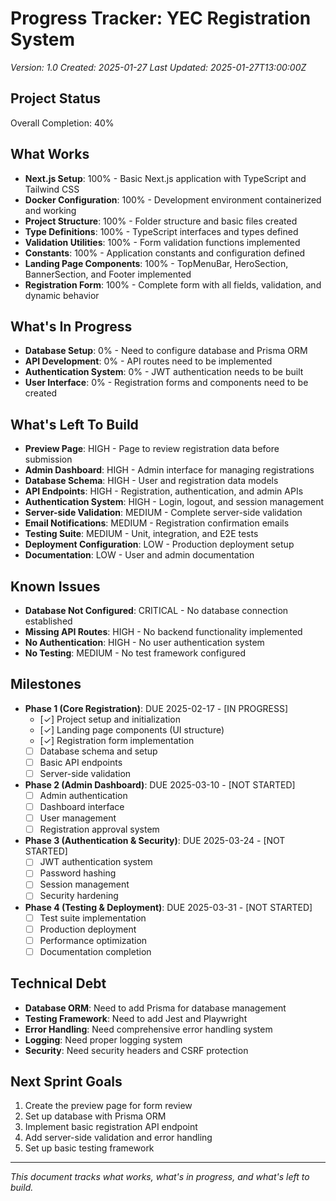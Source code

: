 # Progress Tracker: YEC Registration System
*Version: 1.0*
*Created: 2025-01-27*
*Last Updated: 2025-01-27T13:00:00Z*

## Project Status
Overall Completion: 40%

## What Works
- **Next.js Setup**: 100% - Basic Next.js application with TypeScript and Tailwind CSS
- **Docker Configuration**: 100% - Development environment containerized and working
- **Project Structure**: 100% - Folder structure and basic files created
- **Type Definitions**: 100% - TypeScript interfaces and types defined
- **Validation Utilities**: 100% - Form validation functions implemented
- **Constants**: 100% - Application constants and configuration defined
- **Landing Page Components**: 100% - TopMenuBar, HeroSection, BannerSection, and Footer implemented
- **Registration Form**: 100% - Complete form with all fields, validation, and dynamic behavior

## What's In Progress
- **Database Setup**: 0% - Need to configure database and Prisma ORM
- **API Development**: 0% - API routes need to be implemented
- **Authentication System**: 0% - JWT authentication needs to be built
- **User Interface**: 0% - Registration forms and components need to be created

## What's Left To Build
- **Preview Page**: HIGH - Page to review registration data before submission
- **Admin Dashboard**: HIGH - Admin interface for managing registrations
- **Database Schema**: HIGH - User and registration data models
- **API Endpoints**: HIGH - Registration, authentication, and admin APIs
- **Authentication System**: HIGH - Login, logout, and session management
- **Server-side Validation**: MEDIUM - Complete server-side validation
- **Email Notifications**: MEDIUM - Registration confirmation emails
- **Testing Suite**: MEDIUM - Unit, integration, and E2E tests
- **Deployment Configuration**: LOW - Production deployment setup
- **Documentation**: LOW - User and admin documentation

## Known Issues
- **Database Not Configured**: CRITICAL - No database connection established
- **Missing API Routes**: HIGH - No backend functionality implemented
- **No Authentication**: HIGH - No user authentication system
- **No Testing**: MEDIUM - No test framework configured

## Milestones
- **Phase 1 (Core Registration)**: DUE 2025-02-17 - [IN PROGRESS]
  - [✓] Project setup and initialization
  - [✓] Landing page components (UI structure)
  - [✓] Registration form implementation
  - [ ] Database schema and setup
  - [ ] Basic API endpoints
  - [ ] Server-side validation

- **Phase 2 (Admin Dashboard)**: DUE 2025-03-10 - [NOT STARTED]
  - [ ] Admin authentication
  - [ ] Dashboard interface
  - [ ] User management
  - [ ] Registration approval system

- **Phase 3 (Authentication & Security)**: DUE 2025-03-24 - [NOT STARTED]
  - [ ] JWT authentication system
  - [ ] Password hashing
  - [ ] Session management
  - [ ] Security hardening

- **Phase 4 (Testing & Deployment)**: DUE 2025-03-31 - [NOT STARTED]
  - [ ] Test suite implementation
  - [ ] Production deployment
  - [ ] Performance optimization
  - [ ] Documentation completion

## Technical Debt
- **Database ORM**: Need to add Prisma for database management
- **Testing Framework**: Need to add Jest and Playwright
- **Error Handling**: Need comprehensive error handling system
- **Logging**: Need proper logging system
- **Security**: Need security headers and CSRF protection

## Next Sprint Goals
1. Create the preview page for form review
2. Set up database with Prisma ORM
3. Implement basic registration API endpoint
4. Add server-side validation and error handling
5. Set up basic testing framework

---

*This document tracks what works, what's in progress, and what's left to build.* 